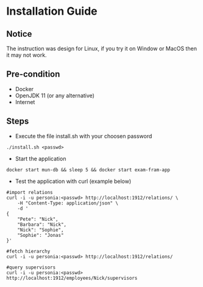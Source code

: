 
# Installation Guide
## Notice
The instruction was design for Linux, if you try it on Window or MacOS then it may not work.

## Pre-condition
- Docker
- OpenJDK 11 (or any alternative)
- Internet

## Steps
- Execute the file install.sh with your choosen password
```
./install.sh <passwd>
```
- Start the application
```
docker start mun-db && sleep 5 && docker start exam-fram-app
```
- Test the application with curl (example below)
```
#import relations
curl -i -u personia:<passwd> http://localhost:1912/relations/ \
    -H "Content-Type: application/json" \
    -d '
{
    "Pete": "Nick",
    "Barbara": "Nick",
    "Nick": "Sophie",
    "Sophie": "Jonas"
}'

#fetch hierarchy
curl -i -u personia:<passwd> http://localhost:1912/relations/

#query supervisors
curl -i -u personia:<passwd> http://localhost:1912/employees/Nick/supervisors
```
